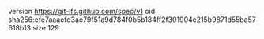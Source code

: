 version https://git-lfs.github.com/spec/v1
oid sha256:efe7aaaefd3ae79f51a9d784f0b5b184ff2f301904c215b9871d55ba57618b13
size 129
